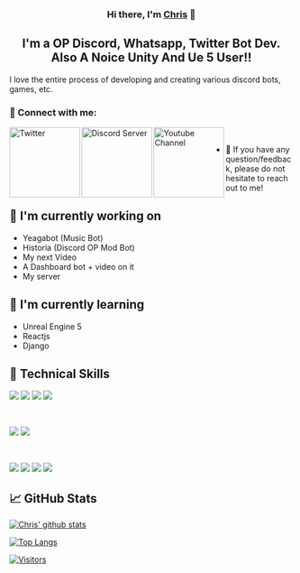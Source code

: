 
<h3 align="center">
Hi there, I'm <a href="https://www.youtube.com/channel/UCgBkvlymJN38qFTDqSDIJhA" target="_blank" rel="noreferrer">Chris</a> 👋
</h3>

<h2 align="center">
I'm a OP Discord, Whatsapp, Twitter Bot Dev. Also A Noice Unity And Ue 5 User!!
</h2> 

I love the entire process of developing and creating various discord bots, games, etc.

### 🤝 Connect with me:

<a href="https://twitter.com/ChrisCoder69"><img align="left" src="https://img.shields.io/badge/Twitter-%231DA1F2.svg?style=for-the-badge&logo=Twitter&logoColor=white" alt="Twitter" width="125"/></a>
<a href="https://discord.gg/Jj9PXZ7tyN"><img align="left" src="https://img.shields.io/badge/%3CServer%3E-%237289DA.svg?style=for-the-badge&logo=discord&logoColor=white" alt="Discord Server" width="125"/></a>
<a href="https://www.youtube.com/channel/UCgBkvlymJN38qFTDqSDIJhA"><img align="left" src="https://img.shields.io/badge/YouTube-%23FF0000.svg?style=for-the-badge&logo=YouTube&logoColor=white" alt="Youtube Channel" width="125"/></a>
</br>
- 💬 If you have any question/feedback, please do not hesitate to reach out to me!

## 🔭 I'm currently working on

- Yeagabot (Music Bot)
- Historia (Discord OP Mod Bot)
- My next Video
- A Dashboard bot + video on it
- My server

## 🌱 I'm currently learning

- Unreal Engine 5
- Reactjs
- Django

## 💼 Technical Skills

![](https://img.shields.io/badge/Code-React-informational?style=flat&logo=react&color=61DAFB)
![](https://img.shields.io/badge/Code-JavaScript-informational?style=flat&logo=JavaScript&color=F7DF1E)
![](https://img.shields.io/badge/Code-Ruby-informational?style=flat&logo=Ruby&color=CC342D)
![](https://img.shields.io/badge/Code-HTML5-informational?style=flat&logo=HTML5&color=E34F26)

</br>

![](https://img.shields.io/badge/Style-CSS3-informational?style=flat&logo=CSS3&color=1572B6)
![](https://img.shields.io/badge/Style-styled--components-informational?style=flat&logo=styled-components&color=DB7093)


</br>

![](https://img.shields.io/badge/Tools-NPM-informational?style=flat&logo=NPM&color=CB3837)
![](https://img.shields.io/badge/Tools-Heroku-informational?style=flat&logo=Heroku&color=430098)
![](https://img.shields.io/badge/Tools-Git-informational?style=flat&logo=Git&color=F05032)
![](https://img.shields.io/badge/Tools-GitHub-informational?style=flat&logo=GitHub&color=181717)

## 📈 GitHub Stats 

[![Chris' github stats](https://github-readme-stats.vercel.app/api?username=TheChrisIsHere)](https://github.com/TheChrisIsHere)

[![Top Langs](https://github-readme-stats.vercel.app/api/top-langs/?username=TheChrisIsHere&layout=compact)](https://github.com/TheChrisIsHere)

[![Visitors](https://visitor-badge.glitch.me/badge?page_id=TheChrisIsHere.TheChrisIsHere)](https://www.youtube.com/channel/UCgBkvlymJN38qFTDqSDIJhA)
